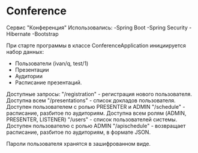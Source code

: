 # Conference

Сервис "Конференция"
Использовались:
-Spring Boot
-Spring Security
-Hibernate
-Bootstrap

При старте программы в классе ConferenceApplication инициируется набор данных:
- Пользователи (ivan/q, test/1)
- Презентации
- Аудитории
- Расписание презентаций.

Доступные запросы:
"/registration" - регистрация нового пользователя. Доступна всем
"/presentations" - список докладов пользователя. Доступен пользователем с ролью PRESENTER и ADMIN
"/schedule" - расписание, разбитое по аудиториям. Доступна всем ролям (ADMIN, PRESENTER, LISTENER)
"/users" - список пользователей системы. Доступен пользователю с ролью ADMIN
"/apischedule" - возвращает расписание, разбитое по аудиториям, в формате JSON.

Пароли пользователя хранятся в зашифрованном виде.
